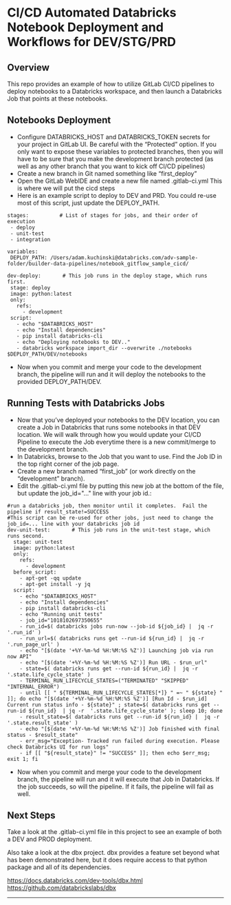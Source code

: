 # CI/CD Automated Databricks Notebook Deployment and Workflows for DEV/STG/PRD



## Overview

This repo provides an example of how to utilize GitLab CI/CD pipelines to deploy notebooks to a Databricks workspace, and then launch a Databricks Job that points at these notebooks.  

## Notebooks Deployment

- Configure DATABRICKS_HOST and DATABRICKS_TOKEN secrets for your project in GitLab UI.  Be careful with the “Protected” option.  If you only want to expose these variables to protected branches, then you will have to be sure that you make the development branch protected (as well as any other branch that you want to kick off CI/CD pipelines)
- Create a new branch in Git named something like “first_deploy”
- Open the GitLab WebIDE and create a new file named .gitlab-ci.yml   This is where we will put the cicd steps
- Here is an example script to deploy to DEV and PRD.  You could re-use most of this script, just update the DEPLOY_PATH.  
```
stages:          # List of stages for jobs, and their order of execution
 - deploy
 - unit-test
 - integration
 
variables:
 DEPLOY_PATH: /Users/adam.kuchinski@databricks.com/adv-sample-folder/builder-data-pipelines/notebook_gitflow_sample_cicd/
 
dev-deploy:       # This job runs in the deploy stage, which runs first.
 stage: deploy
 image: python:latest
 only:
   refs:
     - development
 script:
   - echo "$DATABRICKS_HOST"
   - echo "Install dependencies"
   - pip install databricks-cli
   - echo "Deploying notebooks to DEV.."
   - databricks workspace import_dir --overwrite ./notebooks $DEPLOY_PATH/DEV/notebooks

```

- Now when you commit and merge your code to the development branch, the pipeline will run and it will deploy the notebooks to the provided DEPLOY_PATH/DEV. 

## Running Tests with Databricks Jobs

- Now that you’ve deployed your notebooks to the DEV location, you can create a Job in Databricks that runs some notebooks in that DEV location.  We will walk through how you would update your CI/CD Pipeline to execute the Job everytime there is a new commit/merge to the development branch.
- In Databricks, browse to the Job that you want to use.  Find the Job ID in the top right corner of the job page.  
- Create a new branch named “first_job” (or work directly on the “development” branch).
- Edit the .gitlab-ci.yml file by putting this new job at the bottom of the file, but update the job_id="..." line with your job id.:

```
#run a databricks job, then monitor until it completes.  Fail the pipeline if result_state!=SUCCESS
#This script can be re-used for other jobs, just need to change the job_id=... line with your databricks job id
dev-unit-test:       # This job runs in the unit-test stage, which runs second.  
  stage: unit-test
  image: python:latest
  only:
    refs:
      - development
  before_script:
    - apt-get -qq update
    - apt-get install -y jq
  script:
    - echo "$DATABRICKS_HOST"
    - echo "Install dependencies"
    - pip install databricks-cli
    - echo "Running unit tests"
    - job_id="1018102697350655"
    - run_id=$( databricks jobs run-now --job-id ${job_id} |  jq -r  '.run_id' )    
    - run_url=$( databricks runs get --run-id ${run_id} |  jq -r  '.run_page_url' ) 
    - echo "[$(date '+%Y-%m-%d %H:%M:%S %Z')] Launching job via run now API"
    - echo "[$(date '+%Y-%m-%d %H:%M:%S %Z')] Run URL - $run_url"
    - state=$( databricks runs get --run-id ${run_id} |  jq -r  '.state.life_cycle_state' ) 
    - TERMINAL_RUN_LIFECYCLE_STATES=("TERMINATED" "SKIPPED" "INTERNAL_ERROR")
    - until [[ " ${TERMINAL_RUN_LIFECYCLE_STATES[*]} " =~ " ${state} " ]]; do echo "[$(date '+%Y-%m-%d %H:%M:%S %Z')] [Run Id - $run_id] Current run status info - ${state}" ; state=$( databricks runs get --run-id ${run_id}  | jq -r  '.state.life_cycle_state' ); sleep 10; done
    - result_state=$( databricks runs get --run-id ${run_id} |  jq -r  '.state.result_state' ) 
    - echo "[$(date '+%Y-%m-%d %H:%M:%S %Z')] Job finished with final status - $result_state"
    - err_msg="Exception- Tracked run failed during execution. Please check Databricks UI for run logs"
    - if [[ "${result_state}" != "SUCCESS" ]]; then echo $err_msg; exit 1; fi
```

- Now when you commit and merge your code to the development branch, the pipeline will run and it will execute that Job in Databricks. If the job succeeds, so will the pipeline.  If it fails, the pipeline will fail as well. 

## Next Steps

Take a look at the .gitlab-ci.yml file in this project to see an example of both a DEV and PROD deployment.   

Also take a look at the dbx project.  dbx provides a feature set beyond what has been demonstrated here, but it does require access to that python package and all of its dependencies.  

https://docs.databricks.com/dev-tools/dbx.html
https://github.com/databrickslabs/dbx


***


